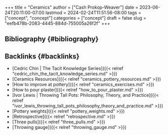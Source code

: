 +++
title = "Ceramics"
author = ["Cash Prokop-Weaver"]
date = 2023-06-24T20:11:00-07:00
lastmod = 2024-02-24T11:51:56-08:00
tags = ["concept", "concept"]
categories = ["concept"]
draft = false
slug = "eefb478b-2083-4445-884d-755005a26f2f"
+++

## Bibliography {#bibliography}

<style>.csl-entry{text-indent: -1.5em; margin-left: 1.5em;}</style><div class="csl-bib-body">
</div>


## Backlinks {#backlinks}

-   [Cedric Chin | The Tacit Knowledge Series]({{< relref "cedric_chin_the_tacit_knowledge_series.md" >}})
-   [Ceramics Resources]({{< relref "ceramics_pottery_resources.md" >}})
-   [How to improve at pottery]({{< relref "ceramics_exercises.md" >}})
-   [How to pour plaster]({{< relref "how_to_pour_plaster.md" >}})
-   [Ivor Lewis | Throwing Tall Pots: Philosophy, Theory, and Practice]({{< relref "ivor_lewis_throwing_tall_pots_philosophy_theory_and_practice.md" >}})
-   [Pottery weights]({{< relref "pottery_weights.md" >}})
-   [Retrospective]({{< relref "retrospective.md" >}})
-   [Three pulls]({{< relref "three_pulls.md" >}})
-   [Throwing gauge]({{< relref "throwing_gauge.md" >}})
